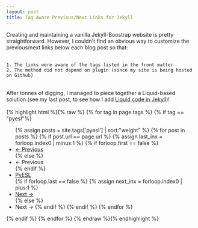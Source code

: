 ```yaml
---
layout: post
title: Tag Aware Previous/Next Links for Jekyll 
---
```

Creating and maintaining a vanilla Jekyll-Boostrap website is pretty straightforward. However, I couldn't find an obvious way to customize the previous/next links below each blog post so that:
<br><br>

    1. The links were aware of the tags listed in the front matter
    2. The method did not depend on plugin (since my site is being hosted on Github)

<br>
After tonnes of digging, I managed to piece together a Liquid-based solution (see my last post, to see how I add <a href="{{ page.previous.url }}">Liquid code in Jekyll</a>)!
<!--more-->
<br><br>
{% highlight html  %}{% raw %}
{% for tag in page.tags %}
  {% if tag == "pyesl"%}
    <ul>
      {% assign posts = site.tags['pyesl'] | sort:"weight" %}
      {% for post in posts %}
        {% if post.url == page.url %}
          {% assign last_inx = forloop.index0 | minus:1 %}
          {% if forloop.first == false %}
            <li class="prev"><a href="{{ BASE_PATH }}{{ posts[last_inx].url }}" title="{{ posts[last_inx].title }}">&larr; Previous</a></li>
          {% else %}
            <li class="prev disabled"><a>&larr; Previous</a></li>
          {% endif %}
          <li><a href="{{ BASE_PATH }}{{ site.JB.pyesl_path }}">PyESL</a></li>
          {% if forloop.last == false %}
            {% assign next_inx = forloop.index0 | plus:1 %}
            <li class="next"><a href="{{ BASE_PATH }}{{ posts[next_inx].url }}" title="{{ posts[next_inx].title }}">Next &rarr;</a></li>
          {% else %}
            <li class="next disabled"><a>Next &rarr;</a>
          {% endif %}
        {% endif %}
      {% endfor %}
    </ul>
  {% endif %}
{% endfor %}
{% endraw %}{% endhighlight %}
